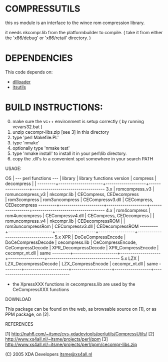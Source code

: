 COMPRESSUTILS
============

this xs module is an interface to the wince rom compression library.

it needs nkcompr.lib from the platformbuilder to compile.
( take it from either the 'x86/debug' or 'x86/retail' directory. )

DEPENDENCIES
============

This code depends on:

 * [dllloader](https://github.com/nlitsme/dllloader)
 * [itsutils](http://nah6.com/~itsme/cvs-xdadevtools/itsutils/)

BUILD INSTRUCTIONS:
============

0) make sure the vc++ environment is setup correctly
    ( by running vcvars32.bat )
1) unzip cecompr-libs.zip [see 3] in this directory
2) type 'perl Makefile.PL'
3) type 'nmake'
4) optionally type 'nmake test'
5) type 'nmake install'  to install it in your perl\lib directory.
6) copy the .dll's to a convenient spot somewhere in your search PATH

USAGE:

   OS    |            --- perl functions ---         |  library         | library functions
 version | compress             | decompress         |                  |
---------+----------------------+--------------------+------------------+------------------------------------
  3.x    | romcompress_v3       | romuncompress_v3   | nkcompr.lib      | CECompress, CEDecompress          
         | rom3compress         | rom3uncompress     | CECompressv3.dll | CECompress, CEDecompress
---------+----------------------+--------------------+------------------+------------------------------------
  4.x    | rom4compress         | rom4uncompress     | CECompressv4.dll | CECompress, CEDecompress
         |                      | romuncompress_v4   | nkcompr.lib      | CEDecompressROM
         |                      | rom3uncompressRom  | CECompressv3.dll | CEDecompressROM
---------+----------------------+--------------------+------------------+------------------------------------
 5.x XPR | DoCeCompressEncode   | DoCeCompressDecode | cecompress.lib   | CeCompressEncode, CeCompressDecode
         | XPR_DecompressDecode | XPR_CompressEncode | cecompr_nt.dll   | same
---------+----------------------+--------------------+------------------+------------------------------------
 5.x LZX | LZX_DecompressDecode | LZX_CompressEncode | cecompr_nt.dll   | same
---------+----------------------+--------------------+------------------+------------------------------------

* the XpressXXX functions in cecompress.lib are used by the CeCompressXXX functions

DOWNLOAD

This package can be found on the web, as browsable source on [1],
or as PPM package, on [2].


REFERENCES

[1] http://nah6.com/~itsme/cvs-xdadevtools/perlutils/CompressUtils/
[2] http://www.xs4all.nl/~itsme/projects/perl/ppm 
[3] http://www.xs4all.nl/~itsme/projects/perl/ppm/cecompr-libs.zip


(C) 2005 XDA Developers  itsme@xs4all.nl
